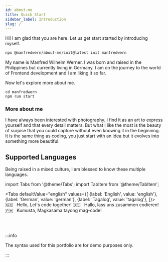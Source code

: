 ```yaml
---
id: about-me
title: Quick Start
sidebar_label: Introduction
slug: /
---
```


Hi! I am glad that you are here. Let us get start started by introducing myself.

``` bash
npx @manfredwern/about-me/init@latest init manfredwern
```

My name is Manfred Wilhelm Werner.
I was born and raised in the Philippines but currently living in Germany.
I am on the journey to the world of Frontend development and I am liking it so far.


Now let's explore more about me.

```
cd manfredwern
npm run start
```

### More about me

I have always been interested with photography. I find it as an art to express yourself and that every detail matters. But what I like the most is the beauty of surpise that you could capture without even knowing it in the beginning. It is the same thing as coding, you just start with an idea but it evolves into something more beautiful.

## Supported Languages

Being raised in a mixed culture, I am blessed to know these multiple languages. 

import Tabs from '@theme/Tabs';
import TabItem from '@theme/TabItem';

<Tabs
  defaultValue="english"
  values={[
    {label: 'English', value: 'english'},
    {label: 'German', value: 'german'},
    {label: 'Tagalog', value: 'tagalog'},
  ]}>
  <TabItem value="english">🇬🇧 &nbsp; Hello, Let's code together!  </TabItem>
  <TabItem value="german">🇩🇪 &nbsp; Hallo, lass uns zusammen codieren! </TabItem>
  <TabItem value="tagalog">🇵🇭  &nbsp; Kumusta, Magkasama tayong mag-code! </TabItem>
</Tabs>

<br></br>

:::info

The syntax used for this portfolio are for demo purposes only.

:::


